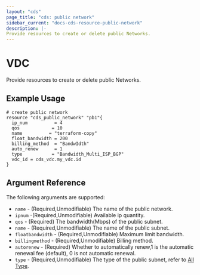 ```yaml
---
layout: "cds"
page_title: "cds: public network"
sidebar_current: "docs-cds-resource-public-network"
description: |-
Provide resources to create or delete public Networks.
---
```


# VDC

Provide resources to create or delete public Networks.

## Example Usage

```hcl
# create public network
resource "cds_public_network" "pb1"{
  ip_num          = 4
  qos            = 10
  name          = "terraform-copy"
  float_bandwidth = 200
  billing_method  = "BandwIdth"
  auto_renew      = 1
  type           = "Bandwidth_Multi_ISP_BGP"
  vdc_id = cds_vdc.my_vdc.id
}

```

## Argument Reference

The following arguments are supported:

* `name` - (Required,Unmodifiable) The name of the public network.
* `ipnum` -(Required,Unmodifiable) Available ip quantity.
* `qos` - (Required) The bandwidth(Mbps) of the public subnet.
* `name` - (Required,Unmodifiable) The name of the public subnet.
* `floatbandwidth` - (Required,Unmodifiable) Maximum limit bandwidth.
* `billingmethod` - (Required,Unmodifiable) Billing method.
* `autorenew` - (Required) Whether to automatically renew,1 is the automatic renewal fee (default), 0 is not automatic renewal.
* `type` - (Required,Unmodifiable) The type of the public subnet, refer to [All Type](https://github.com/capitalonline/openapi/blob/master/%E9%A6%96%E4%BA%91OpenAPI(v1.2).md#%E5%B8%A6%E5%AE%BD%E7%B1%BB%E5%9E%8B).